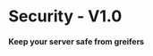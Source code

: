 <h1 align:"center">Security - V1.0</h1>

<h4 align:"center">Keep your server safe from greifers</h4>
